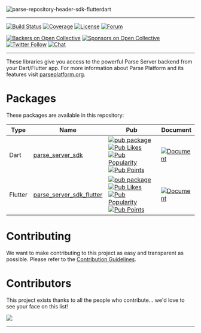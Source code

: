 ![parse-repository-header-sdk-flutterdart](https://user-images.githubusercontent.com/5673677/166121476-3838ac9f-a437-409c-bb28-6e1dfcc36b1c.png)

---

[![Build Status](https://github.com/parse-community/Parse-SDK-Flutter/workflows/ci/badge.svg?branch=master)](https://github.com/parse-community/Parse-SDK-Flutter/actions?query=workflow%3Aci+branch%3Amaster)
[![Coverage](https://img.shields.io/codecov/c/github/parse-community/Parse-SDK-Flutter/master)](https://app.codecov.io/gh/parse-community/Parse-SDK-Flutter/branch/master)
[![License](https://img.shields.io/badge/license-Apache%202.0-lightgrey.svg)](https://github.com/parse-community/Parse-SDK-Flutter/blob/master/LICENSE)
[![Forum](https://img.shields.io/discourse/https/community.parseplatform.org/topics.svg)](https://community.parseplatform.org/c/parse-server)

[![Backers on Open Collective](https://opencollective.com/parse-server/backers/badge.svg)][open-collective-link]
[![Sponsors on Open Collective](https://opencollective.com/parse-server/sponsors/badge.svg)][open-collective-link]
[![Twitter Follow](https://img.shields.io/twitter/follow/ParsePlatform.svg?label=Follow%20us&style=social)](https://twitter.com/intent/follow?screen_name=ParsePlatform)
[![Chat](https://img.shields.io/badge/Chat-Join!-%23fff?style=social&logo=slack)](https://chat.parseplatform.org)

---

These libraries give you access to the powerful Parse Server backend from your Dart/Flutter app. For more information about Parse Platform and its features visit [parseplatform.org](https://parseplatform.org/).

# Packages

These packages are available in this repository:

| Type    | Name                                           | Pub                                 | Document                                                                                                                                                                                                                                                                                                                                                                                                                                                                            |
|---------|------------------------------------------------|---------------------------------------------------------------------------------------------------------------------------------------------------------------------------------------------------------------------------------------------------------------------------------------------------------------------------------------------------------------------------------------------------------------------------------------------------------------------------------------------------------------------------|---------------|
| Dart    | [parse_server_sdk](./packages/dart)            | [![pub package](https://img.shields.io/pub/v/parse_server_sdk.svg)](https://pub.dev/packages/parse_server_sdk) [![Pub Likes](https://img.shields.io/pub/likes/parse_server_sdk)](https://pub.dev/packages/parse_server_sdk/score) [![Pub Popularity](https://img.shields.io/pub/popularity/parse_server_sdk)](https://pub.dev/packages/parse_server_sdk/score) [![Pub Points](https://img.shields.io/pub/points/parse_server_sdk)](https://pub.dev/packages/parse_server_sdk/score)|[![Document](https://img.shields.io/badge/docs-passing-brightgreen)](https://docs.parseplatform.org/dart/guide/)|
| Flutter | [parse_server_sdk_flutter](./packages/flutter) | [![pub package](https://img.shields.io/pub/v/parse_server_sdk_flutter.svg)](https://pub.dev/packages/parse_server_sdk_flutter) [![Pub Likes](https://img.shields.io/pub/likes/parse_server_sdk_flutter)](https://pub.dev/packages/parse_server_sdk_flutter/score)  [![Pub Popularity](https://img.shields.io/pub/popularity/parse_server_sdk_flutter)](https://pub.dev/packages/parse_server_sdk_flutter/score) [![Pub Points](https://img.shields.io/pub/points/parse_server_sdk_flutter)](https://pub.dev/packages/parse_server_sdk_flutter/score)|[![Document](https://img.shields.io/badge/docs-passing-brightgreen)](https://docs.parseplatform.org/flutter/guide/)|

# Contributing

We want to make contributing to this project as easy and transparent as possible. Please refer to the [Contribution Guidelines](CONTRIBUTING.md).

# Contributors

This project exists thanks to all the people who contribute... we'd love to see your face on this list!

<a href="https://github.com/parse-community/Parse-SDK-Flutter/graphs/contributors">
  <img src="https://contrib.rocks/image?repo=parse-community/Parse-SDK-Flutter" />
</a>

---

[open-collective-link]: https://opencollective.com/parse-server
